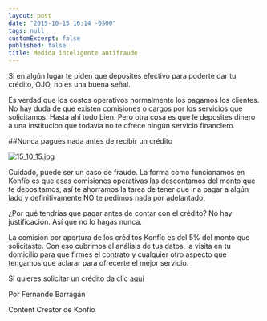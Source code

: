 ```yaml
---
layout: post
date: "2015-10-15 16:14 -0500"
tags: null
customExcerpt: false
published: false
title: Medida inteligente antifraude
---
```


Si en algún lugar te piden que deposites efectivo para poderte dar tu crédito, OJO, no es una buena señal. 

Es verdad que los costos operativos normalmente los pagamos los clientes. No hay duda de que existen comisiones o cargos por los servicios que solicitamos. Hasta ahí todo bien. Pero otra cosa es que le deposites dinero a una institucion que todavía no te ofrece ningún servicio financiero. 

##Nunca pagues nada antes de recibir un crédito

![15_10_15.jpg]({{site.baseurl}}/img/15_10_15.jpg)

Cuidado, puede ser un caso de fraude. La forma como funcionamos en Konfío es que esas comisiones operativas las descontamos del monto que te depositamos, así te ahorramos la tarea de tener que ir a pagar a algún lado y definitivamente NO te pedimos nada por adelantado. 

¿Por qué tendrías que pagar antes de contar con el crédito? No hay justificación. Así que no lo hagas nunca.

La comisión por apertura de los créditos Konfío es del 5% del monto que solicitaste. Con eso cubrimos el análisis de tus datos, la visita en tu domicilio para que firmes el contrato y cualquier otro aspecto que tengamos que aclarar para ofrecerte el mejor servicio. 

Si quieres solicitar un crédito da clic [aquí](https://konfio.mx/inicio/ingresa) 

Por Fernando Barragán

Content Creator de Konfío

